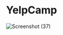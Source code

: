 # YelpCamp
![Screenshot (37)](https://user-images.githubusercontent.com/70375998/159278257-e86efb5c-3efe-4444-b905-3d557b1eb714.png)
